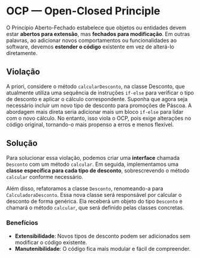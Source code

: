 # OCP — Open-Closed Principle

O Princípio Aberto-Fechado estabelece que objetos ou entidades devem estar **abertos para extensão**, mas **fechados para modificação**. Em outras palavras, ao adicionar novos comportamentos ou funcionalidades ao software, devemos **estender o código** existente em vez de alterá-lo diretamente.

## Violação

A priori, considere o método `calcularDesconto`, na classe Desconto, que atualmente utiliza uma sequência de instruções `if-else` para verificar o tipo de desconto e aplicar o cálculo correspondente. Suponha que agora seja necessário incluir um novo tipo de desconto para promoções de Páscoa. A abordagem mais direta seria adicionar mais um bloco `if-else` para lidar com o novo cálculo. No entanto, isso viola o OCP, pois exige alterações no código original, tornando-o mais propenso a erros e menos flexível.

## Solução

Para solucionar essa violação, podemos criar uma **interface** chamada `Desconto` com um método `calcular`. Em seguida, implementamos uma **classe específica para cada tipo de desconto**, sobrescrevendo o método `calcular` conforme necessário.

Além disso, refatoramos a classe `Desconto`, renomeando-a para `CalculadoraDesconto`. Essa nova classe será responsável por calcular o desconto de forma genérica. Ela receberá um objeto do tipo `Desconto` e chamará o método `calcular`, que será definido pelas classes concretas.

### Benefícios
- **Extensibilidade**: Novos tipos de desconto podem ser adicionados sem modificar o código existente.
- **Manutenibilidade**: O código fica mais modular e fácil de compreender.
